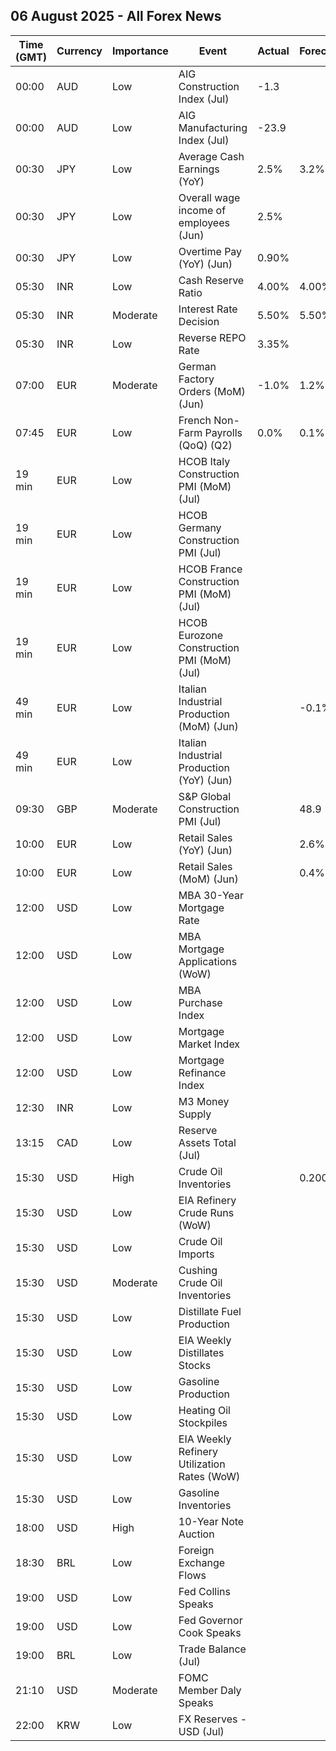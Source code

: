 ## 06 August 2025 - All Forex News

| Time (GMT) | Currency | Importance | Event | Actual | Forecast | Previous |
|------|----------|------------|-------|--------|----------|----------|
| 00:00 | AUD | Low | AIG Construction Index (Jul) | -1.3 |  | -14.9 |
| 00:00 | AUD | Low | AIG Manufacturing Index (Jul) | -23.9 |  | -29.3 |
| 00:30 | JPY | Low | Average Cash Earnings (YoY) | 2.5% | 3.2% | 1.4% |
| 00:30 | JPY | Low | Overall wage income of employees (Jun) | 2.5% |  | 1.4% |
| 00:30 | JPY | Low | Overtime Pay (YoY) (Jun) | 0.90% |  | 1.40% |
| 05:30 | INR | Low | Cash Reserve Ratio | 4.00% | 4.00% | 4.00% |
| 05:30 | INR | Moderate | Interest Rate Decision | 5.50% | 5.50% | 5.50% |
| 05:30 | INR | Low | Reverse REPO Rate | 3.35% |  | 3.35% |
| 07:00 | EUR | Moderate | German Factory Orders (MoM) (Jun) | -1.0% | 1.2% | -0.8% |
| 07:45 | EUR | Low | French Non-Farm Payrolls (QoQ) (Q2) | 0.0% | 0.1% | -0.1% |
| 19 min | EUR | Low | HCOB Italy Construction PMI (MoM) (Jul) |  |  | 50.2 |
| 19 min | EUR | Low | HCOB Germany Construction PMI (Jul) |  |  | 44.8 |
| 19 min | EUR | Low | HCOB France Construction PMI (MoM) (Jul) |  |  | 41.6 |
| 19 min | EUR | Low | HCOB Eurozone Construction PMI (MoM) (Jul) |  |  | 45.2 |
| 49 min | EUR | Low | Italian Industrial Production (MoM) (Jun) |  | -0.1% | -0.7% |
| 49 min | EUR | Low | Italian Industrial Production (YoY) (Jun) |  |  | -0.9% |
| 09:30 | GBP | Moderate | S&P Global Construction PMI (Jul) |  | 48.9 | 48.8 |
| 10:00 | EUR | Low | Retail Sales (YoY) (Jun) |  | 2.6% | 1.8% |
| 10:00 | EUR | Low | Retail Sales (MoM) (Jun) |  | 0.4% | -0.7% |
| 12:00 | USD | Low | MBA 30-Year Mortgage Rate |  |  | 6.83% |
| 12:00 | USD | Low | MBA Mortgage Applications (WoW) |  |  | -3.8% |
| 12:00 | USD | Low | MBA Purchase Index |  |  | 155.6 |
| 12:00 | USD | Low | Mortgage Market Index |  |  | 245.7 |
| 12:00 | USD | Low | Mortgage Refinance Index |  |  | 739.3 |
| 12:30 | INR | Low | M3 Money Supply |  |  | 9.5% |
| 13:15 | CAD | Low | Reserve Assets Total (Jul) |  |  | 127.9B |
| 15:30 | USD | High | Crude Oil Inventories |  | 0.200M | 7.698M |
| 15:30 | USD | Low | EIA Refinery Crude Runs (WoW) |  |  | -0.025M |
| 15:30 | USD | Low | Crude Oil Imports |  |  | 1.317M |
| 15:30 | USD | Moderate | Cushing Crude Oil Inventories |  |  | 0.690M |
| 15:30 | USD | Low | Distillate Fuel Production |  |  | 0.130M |
| 15:30 | USD | Low | EIA Weekly Distillates Stocks |  |  | 3.635M |
| 15:30 | USD | Low | Gasoline Production |  |  | 0.676M |
| 15:30 | USD | Low | Heating Oil Stockpiles |  |  | 0.739M |
| 15:30 | USD | Low | EIA Weekly Refinery Utilization Rates (WoW) |  |  | -0.1% |
| 15:30 | USD | Low | Gasoline Inventories |  |  | -2.724M |
| 18:00 | USD | High | 10-Year Note Auction |  |  | 4.362% |
| 18:30 | BRL | Low | Foreign Exchange Flows |  |  | -0.886B |
| 19:00 | USD | Low | Fed Collins Speaks |  |  |  |
| 19:00 | USD | Low | Fed Governor Cook Speaks |  |  |  |
| 19:00 | BRL | Low | Trade Balance (Jul) |  |  | 5.89B |
| 21:10 | USD | Moderate | FOMC Member Daly Speaks |  |  |  |
| 22:00 | KRW | Low | FX Reserves - USD (Jul) |  |  | 410.20B |
